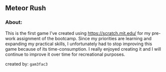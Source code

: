 ## Meteor Rush

### About:
This is the first game I've created using https://scratch.mit.edu/ for my pre-work assignment of the bootcamp. Since my priorities are learning and expanding my practical skills, I unfortunately had to stop improving this game because of its time-consumption. I really enjoyed creating it and I will continue to improve it over time for recreational purposes.






















created by: `gam3fac3`
